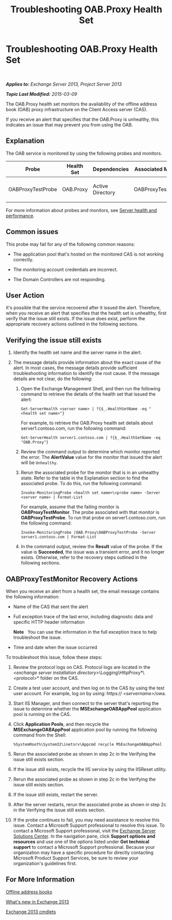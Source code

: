 ﻿---
title: Troubleshooting OAB.Proxy Health Set
TOCTitle: Troubleshooting OAB.Proxy Health Set
ms:assetid: b717fc00-a787-44d6-8ccb-0eb4b2ea9e73
ms:mtpsurl: https://technet.microsoft.com/en-us/library/ms.exch.scom.oab.proxy(v=EXCHG.150)
ms:contentKeyID: 49720877
ms.date: 10/08/2015
mtps_version: v=EXCHG.150
---

<div data-xmlns="http://www.w3.org/1999/xhtml">

<div class="topic" data-xmlns="http://www.w3.org/1999/xhtml" data-msxsl="urn:schemas-microsoft-com:xslt" data-cs="http://msdn.microsoft.com/en-us/">

<div data-asp="http://msdn2.microsoft.com/asp">

# Troubleshooting OAB.Proxy Health Set

</div>

<div id="mainSection">

<div id="mainBody">

<span> </span>

_**Applies to:** Exchange Server 2013, Project Server 2013_

_**Topic Last Modified:** 2015-03-09_

The OAB.Proxy health set monitors the availability of the offline address book (OAB) proxy infrastructure on the Client Access server (CAS).

If you receive an alert that specifies that the OAB.Proxy is unhealthy, this indicates an issue that may prevent you from using the OAB.

<span id="EXP"></span>

<div>

## Explanation

The OAB service is monitored by using the following probes and monitors.


<table>
<colgroup>
<col style="width: 25%" />
<col style="width: 25%" />
<col style="width: 25%" />
<col style="width: 25%" />
</colgroup>
<thead>
<tr class="header">
<th>Probe</th>
<th>Health Set</th>
<th>Dependencies</th>
<th>Associated Monitors</th>
</tr>
</thead>
<tbody>
<tr class="odd">
<td><p>OABProxyTestProbe</p></td>
<td><p>OAB.Proxy</p></td>
<td><p>Active Directory</p></td>
<td><p>OABProxyTestMonitor</p></td>
</tr>
</tbody>
</table>


For more information about probes and monitors, see [Server health and performance](https://technet.microsoft.com/en-us/library/jj150551\(v=exchg.150\)).

</div>

<div>

## Common issues

This probe may fail for any of the following common reasons:

  - The application pool that's hosted on the monitored CAS is not working correctly.

  - The monitoring account credentials are incorrect.

  - The Domain Controllers are not responding.

</div>

<div>

## User Action

It's possible that the service recovered after it issued the alert. Therefore, when you receive an alert that specifies that the health set is unhealthy, first verify that the issue still exists. If the issue does exist, perform the appropriate recovery actions outlined in the following sections.

<span id="verify"></span>

<div>

## Verifying the issue still exists

1.  Identify the health set name and the server name in the alert.

2.  The message details provide information about the exact cause of the alert. In most cases, the message details provide sufficient troubleshooting information to identify the root cause. If the message details are not clear, do the following:
    
    1.  Open the Exchange Management Shell, and then run the following command to retrieve the details of the health set that issued the alert:
        
            Get-ServerHealth <server name> | ?{$_.HealthSetName -eq "<health set name>"}
        
        For example, to retrieve the OAB.Proxy health set details about server1.contoso.com, run the following command:
        
            Get-ServerHealth server1.contoso.com | ?{$_.HealthSetName -eq "OAB.Proxy"}
    
    2.  Review the command output to determine which monitor reported the error. The **AlertValue** value for the monitor that issued the alert will be `Unhealthy`.
    
    3.  Rerun the associated probe for the monitor that is in an unhealthy state. Refer to the table in the Explanation section to find the associated probe. To do this, run the following command:
        
            Invoke-MonitoringProbe <health set name>\<probe name> -Server <server name> | Format-List
        
        For example, assume that the failing monitor is **OABProxyTestMonitor**. The probe associated with that monitor is **OABProxyTestProbe**. To run that probe on server1.contoso.com, run the following command:
        
            Invoke-MonitoringProbe |OAB.Proxy\OABProxyTestProbe -Server server1.contoso.com | Format-List
    
    4.  In the command output, review the **Result** value of the probe. If the value is **Succeeded**, the issue was a transient error, and it no longer exists. Otherwise, refer to the recovery steps outlined in the following sections.

</div>

<span id="TestMonitors"></span>

<div>

## OABProxyTestMonitor Recovery Actions

When you receive an alert from a health set, the email message contains the following information:

  - Name of the CAS that sent the alert

  - Full exception trace of the last error, including diagnostic data and specific HTTP header information  
    
    **Note**   You can use the information in the full exception trace to help troubleshoot the issue.

  - Time and date when the issue occurred

To troubleshoot this issue, follow these steps:

1.  Review the protocol logs on CAS. Protocol logs are located in the *\<exchange server installation directory\>*\\Logging\\HttpProxy*\\\<protocol\>* folder on the CAS.

2.  Create a test user account, and then log on to the CAS by using the test user account. For example, log on by using: https:// *\<servername\>*/owa.

3.  Start IIS Manager, and then connect to the server that's reporting the issue to determine whether the **MSExchangeOABAppPool** application pool is running on the CAS.

4.  Click **Application Pools**, and then recycle the **MSExchangeOABAppPool** application pool by running the following command from the Shell:
    
        %SystemRoot%\System32\inetsrv\Appcmd recycle MSExchangeOABAppPool

5.  Rerun the associated probe as shown in step 2c in the Verifying the issue still exists section.

6.  If the issue still exists, recycle the IIS service by using the IISReset utility.

7.  Rerun the associated probe as shown in step 2c in the Verifying the issue still exists section.

8.  If the issue still exists, restart the server.

9.  After the server restarts, rerun the associated probe as shown in step 2c in the Verifying the issue still exists section.

10. If the probe continues to fail, you may need assistance to resolve this issue. Contact a Microsoft Support professional to resolve this issue. To contact a Microsoft Support professional, visit the [Exchange Server Solutions Center](http://go.microsoft.com/fwlink/p/?linkid=180809). In the navigation pane, click **Support options and resources** and use one of the options listed under **Get technical support** to contact a Microsoft Support professional. Because your organization may have a specific procedure for directly contacting Microsoft Product Support Services, be sure to review your organization's guidelines first.

</div>

</div>

<div>

## For More Information

[Offline address books](https://technet.microsoft.com/en-us/library/bb232155\(v=exchg.150\))

[What's new in Exchange 2013](https://technet.microsoft.com/en-us/library/jj150540\(v=exchg.150\))

[Exchange 2013 cmdlets](https://technet.microsoft.com/en-us/library/bb124413\(v=exchg.150\))

</div>

</div>

<span> </span>

</div>

</div>

</div>

